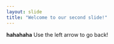 ```yaml
---
layout: slide
title: "Welcome to our second slide!"
---
```

__hahahaha__
Use the left arrow to go back!
